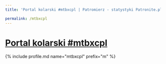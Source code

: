 ```yaml
---
title: 'Portal kolarski #mtbxcpl | Patromierz - statystyki Patronite.pl'

permalink: /mtbxcpl
---
```


# [Portal kolarski #mtbxcpl](https://patronite.pl/mtbxcpl)

{% include profile.md name="mtbxcpl" prefix="m" %}
